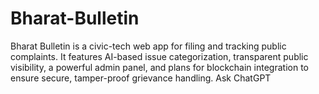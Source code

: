 # Bharat-Bulletin
Bharat Bulletin is a civic-tech web app for filing and tracking public complaints. It features AI-based issue categorization, transparent public visibility, a powerful admin panel, and plans for blockchain integration to ensure secure, tamper-proof grievance handling.          Ask ChatGPT
